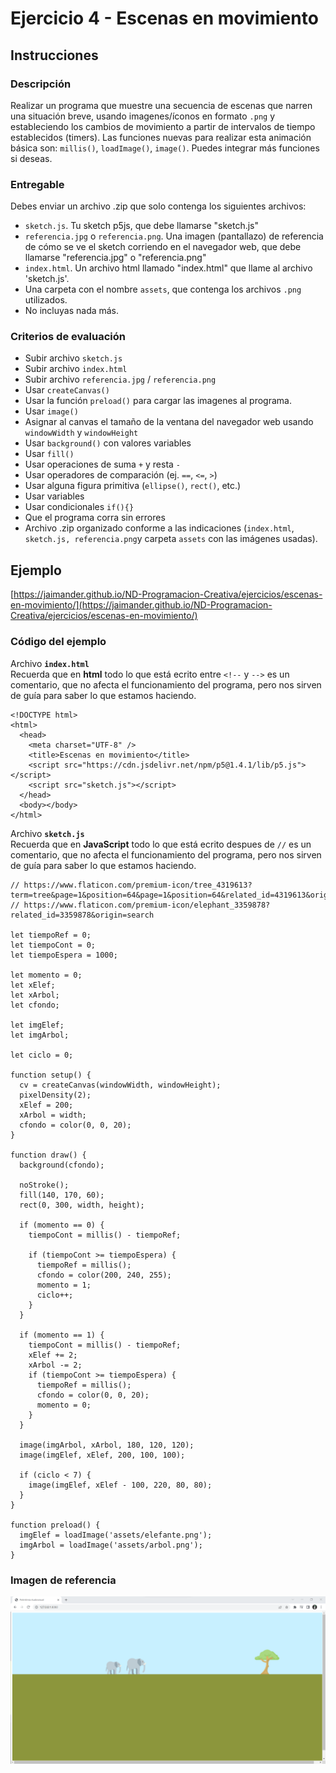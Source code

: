 # Ejercicio 4 - Escenas en movimiento

## Instrucciones

### Descripción
Realizar un programa que muestre una secuencia de escenas que narren una situación breve, usando imagenes/íconos en formato `.png` y estableciendo los cambios de movimiento a partir de intervalos de tiempo establecidos (timers). Las funciones nuevas para realizar esta animación básica son: `millis()`, `loadImage()`, `image()`. Puedes integrar más funciones si deseas.

### Entregable
Debes enviar un archivo .zip que solo contenga los siguientes archivos:
- `sketch.js`. Tu sketch p5js, que debe llamarse "sketch.js" 
- `referencia.jpg` o `referencia.png`. Una imagen (pantallazo) de referencia de cómo se ve el sketch corriendo en el navegador web, que debe llamarse "referencia.jpg" o "referencia.png"
- `index.html`. Un archivo html llamado "index.html" que llame al archivo 'sketch.js'. 
- Una carpeta con el nombre `assets`, que contenga los archivos `.png` utilizados.
- No incluyas nada más.

### Criterios de evaluación
- Subir archivo `sketch.js`
- Subir archivo `index.html`
- Subir archivo `referencia.jpg` / `referencia.png`
- Usar `createCanvas()`
- Usar la función `preload()` para cargar las imagenes al programa.
- Usar `image()`
- Asignar al canvas el tamaño de la ventana del navegador web usando `windowWidth` y `windowHeight`
- Usar `background()` con valores variables
- Usar `fill()`
- Usar operaciones de suma `+` y resta `-`
- Usar operadores de comparación (ej. `==`, `<=`, `>`)
- Usar alguna figura primitiva (`ellipse()`, `rect()`, etc.)
- Usar variables
- Usar condicionales `if(){}`
- Que el programa corra sin errores
- Archivo .zip organizado conforme a las indicaciones (`index.html`, `sketch.js, referencia.png`y carpeta `assets` con las imágenes usadas).

## Ejemplo
[https://jaimander.github.io/ND-Programacion-Creativa/ejercicios/escenas-en-movimiento/](https://jaimander.github.io/ND-Programacion-Creativa/ejercicios/escenas-en-movimiento/)

### Código del ejemplo
Archivo **`index.html`** </br>
Recuerda que en **html** todo lo que está ecrito entre `<!--` y `-->` es un comentario, que no afecta el funcionamiento del programa, pero nos sirven de guía para saber lo que estamos haciendo. 

```
<!DOCTYPE html>
<html>
  <head>
    <meta charset="UTF-8" />
    <title>Escenas en movimiento</title>
    <script src="https://cdn.jsdelivr.net/npm/p5@1.4.1/lib/p5.js"></script>
    <script src="sketch.js"></script>
  </head>
  <body></body>
</html>
```

Archivo **`sketch.js`** </br>
Recuerda que en **JavaScript** todo lo que está ecrito despues de `//` es un comentario, que no afecta el funcionamiento del programa, pero nos sirven de guía para saber lo que estamos haciendo. 

```
// https://www.flaticon.com/premium-icon/tree_4319613?term=tree&page=1&position=64&page=1&position=64&related_id=4319613&origin=search
// https://www.flaticon.com/premium-icon/elephant_3359878?related_id=3359878&origin=search

let tiempoRef = 0;
let tiempoCont = 0;
let tiempoEspera = 1000;

let momento = 0;
let xElef;
let xArbol;
let cfondo;

let imgElef;
let imgArbol;

let ciclo = 0;

function setup() {
  cv = createCanvas(windowWidth, windowHeight);
  pixelDensity(2);
  xElef = 200;
  xArbol = width;
  cfondo = color(0, 0, 20);
}

function draw() {
  background(cfondo);

  noStroke();
  fill(140, 170, 60);
  rect(0, 300, width, height);

  if (momento == 0) {
    tiempoCont = millis() - tiempoRef;

    if (tiempoCont >= tiempoEspera) {
      tiempoRef = millis();
      cfondo = color(200, 240, 255);
      momento = 1;
      ciclo++;
    }
  }

  if (momento == 1) {
    tiempoCont = millis() - tiempoRef;
    xElef += 2;
    xArbol -= 2;
    if (tiempoCont >= tiempoEspera) {
      tiempoRef = millis();
      cfondo = color(0, 0, 20);
      momento = 0;
    }
  }

  image(imgArbol, xArbol, 180, 120, 120);
  image(imgElef, xElef, 200, 100, 100);

  if (ciclo < 7) {
    image(imgElef, xElef - 100, 220, 80, 80);
  }
}

function preload() {
  imgElef = loadImage('assets/elefante.png');
  imgArbol = loadImage('assets/arbol.png');
}
```
### Imagen de referencia
![](https://github.com/jaimander/ND-Programacion-Creativa/blob/main/ejercicios/escenas-en-movimiento/referencia.png) 




